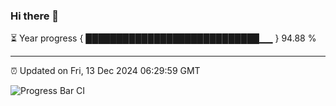 ### Hi there 👋

⏳ Year progress { ████████████████████████████▁▁ } 94.88 %

---

⏰ Updated on Fri, 13 Dec 2024 06:29:59 GMT

![Progress Bar CI](https://github.com/liununu/liununu/workflows/Progress%20Bar%20CI/badge.svg)
